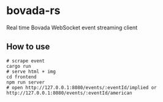 # bovada-rs

Real time Bovada WebSocket event streaming client

## How to use

```shell
# scrape event
cargo run
# serve html + img
cd frontend
npm run server
# open http://127.0.0.1:8080/events/:eventId/implied or http://127.0.0.1:8080/events/:eventId/american
```
